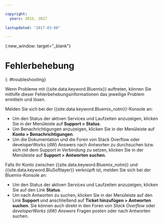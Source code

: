 ```yaml
---

copyright:
  years: 2015, 2017
  
lastupdated: "2017-03-08"

---
```



{:new_window: target="_blank"}



# Fehlerbehebung
{: #troubleshooting}

Wenn Probleme mit {{site.data.keyword.Bluemix}} auftreten, können Sie mithilfe dieser Fehlerbehebungsinformationen das jeweilige Problem ermitteln und lösen.

Melden Sie sich bei der {{site.data.keyword.Bluemix_notm}}-Konsole an:
* Um den Status der aktiven Services und Laufzeiten anzuzeigen, klicken Sie in der Menüleiste auf **Support > Status**.
* Um Benachrichtigungen anzuzeigen, klicken Sie in der Menüleiste auf **Konto > Benachrichtigungen**. 
* Um die Dokumentation und die Foren von Stack Overflow oder developerWorks (dW) Answers nach Antworten zu durchsuchen bzw. sich mit dem Support in Verbindung zu setzen, klicken Sie in der Menüleiste auf **Support > Antworten suchen**.

Falls Ihr Konto zwischen {{site.data.keyword.Bluemix_notm}} und {{site.data.keyword.BluSoftlayer}} verknüpft ist, melden Sie sich bei der Bluemix-Konsole an:
* Um den Status der aktiven Services und Laufzeiten anzuzeigen, klicken Sie auf den Link **Status**.
* Um nach Antworten zu suchen, klicken Sie in der Menüleiste auf den Link **Support** und anschließend auf **Ticket hinzufügen > Antworten suchen**.
  Sie können auch direkt in den Foren von *Stack Overflow* oder *developerWorks (dW) Answers* Fragen posten oder nach Antworten suchen.
